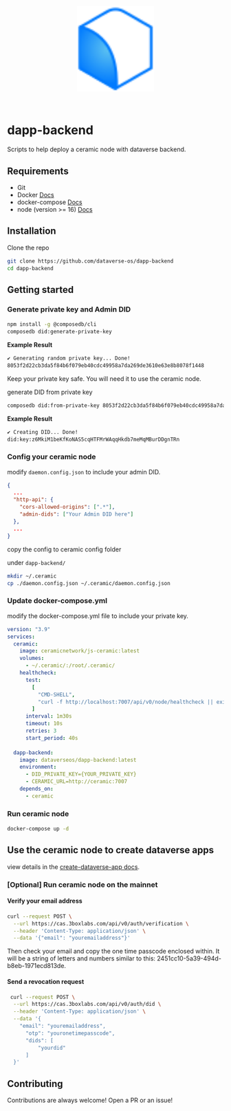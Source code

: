 <br/>
<p align="center">
<a href=" " target="_blank">
<img src="https://raw.githubusercontent.com/dataverse-os/create-dataverse-app/main/logo.svg" width="180" alt="Dataverse logo">
</a >
</p >
<br/>

# dapp-backend

Scripts to help deploy a ceramic node with dataverse backend.

## Requirements
- Git
- Docker [Docs](https://docs.docker.com/get-docker/)
- docker-compose [Docs](https://docs.docker.com/compose/install/)
- node (version >= 16) [Docs](https://nodejs.org/en/download/)

## Installation
Clone the repo

```bash
git clone https://github.com/dataverse-os/dapp-backend
cd dapp-backend
```

## Getting started

### Generate private key and Admin DID

```bash
npm install -g @composedb/cli
composedb did:generate-private-key
```
**Example Result**
```bash
✔ Generating random private key... Done!
8053f2d22cb3da5f84b6f079eb40cdc49958a7da269de3610e63e8b8078f1448
```

Keep your private key safe. You will need it to use the ceramic node.

generate DID from private key
```bash
composedb did:from-private-key 8053f2d22cb3da5f84b6f079eb40cdc49958a7da269de3610e63e8b8078f1448
```

**Example Result**
```bash
✔ Creating DID... Done!
did:key:z6MkiM1beKfKoNAS5cqHTFMrWAqqHkdb7meMqMBurDDgnTRn
```

### Config your ceramic node
modify ```daemon.config.json``` to include your admin DID.
```json
{
  ...
  "http-api": {
    "cors-allowed-origins": [".*"],
    "admin-dids": ["Your Admin DID here"]
  },
  ...
}

```

copy the config to ceramic config folder

under ```dapp-backend/```
```bash
mkdir ~/.ceramic
cp ./daemon.config.json ~/.ceramic/daemon.config.json
```

### Update docker-compose.yml

modify the docker-compose.yml file to include your private key.
```YAML
version: "3.9"
services:
  ceramic:
    image: ceramicnetwork/js-ceramic:latest
    volumes:
      - ~/.ceramic/:/root/.ceramic/
    healthcheck:
      test:
        [
          "CMD-SHELL",
          "curl -f http://localhost:7007/api/v0/node/healthcheck || exit 1"
        ]
      interval: 1m30s
      timeout: 10s
      retries: 3
      start_period: 40s

  dapp-backend:
    image: dataverseos/dapp-backend:latest
    environment:
      - DID_PRIVATE_KEY={YOUR_PRIVATE_KEY}
      - CERAMIC_URL=http://ceramic:7007
    depends_on:
      - ceramic


```

### Run ceramic node

```bash
docker-compose up -d
```

## Use the ceramic node to create dataverse apps

view details in the [create-dataverse-app docs](https://github.com/dataverse-os/create-dataverse-app#readme).


### [Optional] Run ceramic node on the mainnet

#### Verify your email address

```bash
curl --request POST \
  --url https://cas.3boxlabs.com/api/v0/auth/verification \
  --header 'Content-Type: application/json' \
  --data '{"email": "youremailaddress"}'
```
Then check your email and copy the one time passcode enclosed within. It will be a string of letters and numbers similar to this: 2451cc10-5a39-494d-b8eb-1971ecd813de.
#### Send a revocation request
```bash
 curl --request POST \
  --url https://cas.3boxlabs.com/api/v0/auth/did \
  --header 'Content-Type: application/json' \
  --data '{
    "email": "youremailaddress",
      "otp": "youronetimepasscode",
      "dids": [
          "yourdid"
      ]
  }'
  ```

## Contributing

Contributions are always welcome! Open a PR or an issue!